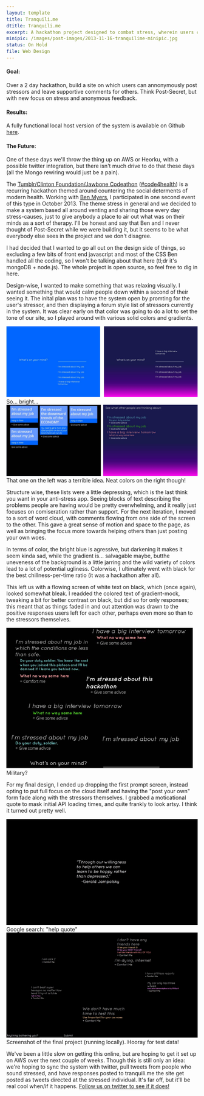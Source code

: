 ```yaml
---
layout: template
title: Tranquili.me
dtitle: Tranquili.me
excerpt: A hackathon project designed to combat stress, wherein users can anonymously post about what is stressing them out and get support.
minipic: /images/post-images/2013-11-16-tranquilime-minipic.jpg
status: On Hold
file: Web Design
---
```


<h4 class="green">Goal:</h4>
Over a 2 day hackathon, build a site on which users can annonymously post stressors and leave supportive comments for others. Think Post-Secret, but with new focus on stress and anonymous feedback.

<h4 class="purple">Results:</h4>
A fully functional local host version of the system is available on Github <a href="https://github.com/bridgs/tranquilime/">here</a>.

<h4 class="orange">The Future:</h4>
One of these days we'll throw the thing up on AWS or Heorku, with a possible twitter integration, but there isn't much drive to do that these days (all the Mongo rewiring would just be a pain).


The <a href="http://codeathon.splashthat.com/"> Tumblr/Clinton Foundation/Jawbone Codeathon</a> (<a href="https://twitter.com/search?q=%23code4health">#code4health</a>) is a recurring hackathon themed around countering the social determents of modern health. Working with <a href="https://github.com/bridgs">Ben Myers</a>, I participated in one second event of this type in October 2013. The theme stress in general and we decided to make a system based all around venting and sharing those every day stress-causes, just to give anybody a place to air out what was on their minds as a sort of therapy. I'll be honest and say that Ben and I never thought of Post-Secret while we were building it, but it seems to be what everybody else sees in the project and we don't disagree.

I had decided that I wanted to go all out on the design side of things, so excluding a few bits of front end javascript and most of the CSS Ben handled all the coding, so I won't be talking about that here (tl;dr it's mongoDB + node.js). The whole project is open source, so feel free to dig in here.

Design-wise, I wanted to make something that was relaxing visually. I wanted something that would calm people down within a second of their seeing it. The inital plan was to have the system open by promting for the user's stressor, and then displaying a forum style list of stressors currently in the system. It was clear early on that color was going to do a lot to set the tone of our site, so I played around with various solid colors and gradients.

<div class="image center">
    <img src="/images/post-images/2013-11-16-tranquilime-blueandgrad.jpg"/>
    <div class="caption ext center">
        So... bright...
    </div>
</div>

<div class="image center">
    <img src="/images/post-images/2013-11-16-tranquilime-lists.jpg"/>
    <div class="caption ext center">
        That one on the left was a terrible idea. Neat colors on the right though!
    </div>
</div>


Structure wise, these lists were a little depressing, which is the last think you want in your anti-stress app. Seeing blocks of text describing the problems people are having would be pretty overwhelming, and it really just focuses on comiseration rather than support. For the next iteration, I moved to a sort of word cloud, with comments flowing from one side of the screen to the other. This gave a great sense of motion and space to the page, as well as bringing the focus more towards helping others than just posting your own woes.

In terms of color, the bright blue is agressive, but darkening it makes it seem kinda sad, while the gradient is... salvagable maybe, butthe uneveness of the background is a little jarring and the wild variety of colors lead to a lot of potential ugliness. Colorwise, I ultimately went with black for the best chillness-per-time ratio (it was a hackathon after all). 

This left us with a flowing screen of white text on black, which (once again), looked somewhat bleak. I readded the colored text of gradient-mock, tweaking a bit for better contrast on black, but did so for only responses; this meant that as things faded in and out attention was drawn to the positive responses users left for each other, perhaps even more so than to the stressors themselves.

<div class="image center">
    <img src="/images/post-images/2013-11-16-tranquilime-cloud.jpg"/>
    <div class="caption ext center">
        Military?
    </div>
</div>

For my final design, I ended up dropping the first prompt screen, instead opting to put full focus on the cloud itself and having the "post your own" form fade along with the stressors themselves. I grabbed a moticational quote to mask initial API loading times, and quite frankly to look artsy. I think it turned out pretty well.


<div class="image center">
    <img src="/images/post-images/2013-11-16-tranquilime-cover.jpg"/>
    <div class="caption ext center">
        Google search: "help quote"
    </div>
</div>

<div class="image center">
    <img src="/images/post-images/2013-11-16-tranquilime-flow.jpg"/>
    <div class="caption ext center">
        Screenshot of the final project (running locally). Hooray for test data!
    </div>
</div>

We've been a little slow on getting this online, but are hoping to get it set up on AWS over the next couple of weeks. Though this is still only an idea: we're hoping to sync the system with twitter, pull tweets from people who sound stressed, and have responses posted to tranquili.me the site get posted as tweets directed at the stressed individual. It's far off, but it'll be real cool when/if it happens. <a href="https://twitter.com/tranquilime"> Follow us on twitter to see if it does!</a>
